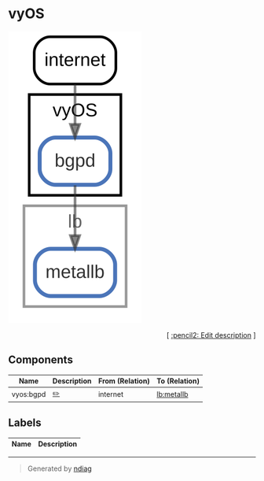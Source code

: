 # vyOS

![view](node-vyos.svg)



<p align="right">
  [ <a href="../../ndiag.descriptions/_node-vyos.md">:pencil2: Edit description</a> ]
</p>

## Components

| Name | Description | From (Relation) | To (Relation) |
| --- | --- | --- | --- |
| vyos:bgpd |  <a href="../../ndiag.descriptions/_component-vyos_bgpd.md">:pencil2:</a> | internet | [lb:metallb](node-lb.md) |

## Labels

| Name | Description |
| --- | --- |

---

> Generated by [ndiag](https://github.com/k1LoW/ndiag)
